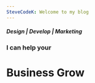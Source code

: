 ```yaml
---
SteveCodeK: Welcome to my blog
---
```

##### Design | Develop | Marketing

### I can help your
# Business Grow
